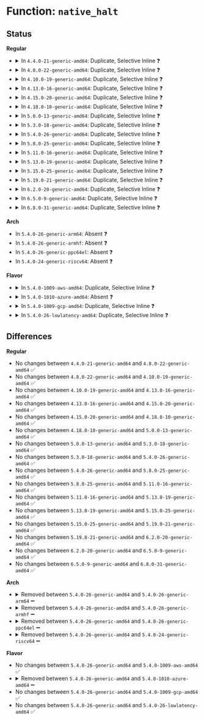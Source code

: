 # Function: <code>native_halt</code>

## Status
<b>Regular</b>
<ul>
<li>
<details>
<summary>In <code>4.4.0-21-generic-amd64</code>: Duplicate, Selective Inline ❓</summary>

```c
void native_halt()
```

```json
{
  "name": "native_halt",
  "collision_type": "Static Duplication",
  "inline_type": "Selective",
  "funcs": [
    {
      "addr": 18446744071579183264,
      "name": "native_halt",
      "external": false,
      "loc": "arch/x86/include/asm/irqflags.h:52",
      "file": "arch/x86/kernel/smpboot.c",
      "inline": "declared, inlined",
      "caller_inline": [
        "arch/x86/kernel/smpboot.c:native_play_dead"
      ],
      "caller_func": []
    },
    {
      "addr": 18446744071579256304,
      "name": "native_halt",
      "external": false,
      "loc": "arch/x86/include/asm/irqflags.h:52",
      "file": "arch/x86/kernel/paravirt.c",
      "inline": "seen, unknown",
      "caller_inline": [],
      "caller_func": []
    }
  ],
  "symbols": [
    {
      "addr": 18446744071579256304,
      "name": "native_halt",
      "section": ".text",
      "bind": "STB_LOCAL",
      "size": 7
    }
  ]
}
```
</details>
</li>
<li>
<details>
<summary>In <code>4.8.0-22-generic-amd64</code>: Duplicate, Selective Inline ❓</summary>

```c
void native_halt()
```

```json
{
  "name": "native_halt",
  "collision_type": "Static Duplication",
  "inline_type": "Selective",
  "funcs": [
    {
      "addr": 18446744071579183275,
      "name": "native_halt",
      "external": false,
      "loc": "arch/x86/include/asm/irqflags.h:52",
      "file": "arch/x86/kernel/smpboot.c",
      "inline": "declared, inlined",
      "caller_inline": [
        "arch/x86/kernel/smpboot.c:hlt_play_dead"
      ],
      "caller_func": []
    },
    {
      "addr": 18446744071579255360,
      "name": "native_halt",
      "external": false,
      "loc": "arch/x86/include/asm/irqflags.h:52",
      "file": "arch/x86/kernel/paravirt.c",
      "inline": "seen, unknown",
      "caller_inline": [],
      "caller_func": []
    }
  ],
  "symbols": [
    {
      "addr": 18446744071579255360,
      "name": "native_halt",
      "section": ".text",
      "bind": "STB_LOCAL",
      "size": 7
    }
  ]
}
```
</details>
</li>
<li>
<details>
<summary>In <code>4.10.0-19-generic-amd64</code>: Duplicate, Selective Inline ❓</summary>

```c
void native_halt()
```

```json
{
  "name": "native_halt",
  "collision_type": "Static Duplication",
  "inline_type": "Selective",
  "funcs": [
    {
      "addr": 18446744071579193787,
      "name": "native_halt",
      "external": false,
      "loc": "arch/x86/include/asm/irqflags.h:56",
      "file": "arch/x86/kernel/smpboot.c",
      "inline": "declared, inlined",
      "caller_inline": [
        "arch/x86/kernel/smpboot.c:hlt_play_dead"
      ],
      "caller_func": []
    },
    {
      "addr": 18446744071588101488,
      "name": "native_halt",
      "external": false,
      "loc": "arch/x86/include/asm/irqflags.h:56",
      "file": "arch/x86/kernel/paravirt.c",
      "inline": "seen, unknown",
      "caller_inline": [],
      "caller_func": []
    }
  ],
  "symbols": [
    {
      "addr": 18446744071588101488,
      "name": "native_halt",
      "section": ".text",
      "bind": "STB_LOCAL",
      "size": 7
    }
  ]
}
```
</details>
</li>
<li>
<details>
<summary>In <code>4.13.0-16-generic-amd64</code>: Duplicate, Selective Inline ❓</summary>

```c
void native_halt()
```

```json
{
  "name": "native_halt",
  "collision_type": "Static Duplication",
  "inline_type": "Selective",
  "funcs": [
    {
      "addr": 18446744071579191995,
      "name": "native_halt",
      "external": false,
      "loc": "arch/x86/include/asm/irqflags.h:56",
      "file": "arch/x86/kernel/smpboot.c",
      "inline": "declared, inlined",
      "caller_inline": [
        "arch/x86/kernel/smpboot.c:hlt_play_dead"
      ],
      "caller_func": []
    },
    {
      "addr": 18446744071588327120,
      "name": "native_halt",
      "external": false,
      "loc": "arch/x86/include/asm/irqflags.h:56",
      "file": "arch/x86/kernel/paravirt.c",
      "inline": "seen, unknown",
      "caller_inline": [],
      "caller_func": []
    }
  ],
  "symbols": [
    {
      "addr": 18446744071588327120,
      "name": "native_halt",
      "section": ".text",
      "bind": "STB_LOCAL",
      "size": 7
    }
  ]
}
```
</details>
</li>
<li>
<details>
<summary>In <code>4.15.0-20-generic-amd64</code>: Duplicate, Selective Inline ❓</summary>

```c
void native_halt()
```

```json
{
  "name": "native_halt",
  "collision_type": "Static Duplication",
  "inline_type": "Selective",
  "funcs": [
    {
      "addr": 18446744071579075913,
      "name": "native_halt",
      "external": false,
      "loc": "arch/x86/include/asm/irqflags.h:57",
      "file": "arch/x86/kernel/process.c",
      "inline": "declared, inlined",
      "caller_inline": [
        "arch/x86/kernel/process.c:stop_this_cpu"
      ],
      "caller_func": []
    },
    {
      "addr": 18446744071579207796,
      "name": "native_halt",
      "external": false,
      "loc": "arch/x86/include/asm/irqflags.h:57",
      "file": "arch/x86/kernel/smpboot.c",
      "inline": "declared, inlined",
      "caller_inline": [
        "arch/x86/kernel/smpboot.c:hlt_play_dead"
      ],
      "caller_func": []
    },
    {
      "addr": 18446744071588893248,
      "name": "native_halt",
      "external": false,
      "loc": "arch/x86/include/asm/irqflags.h:57",
      "file": "arch/x86/kernel/paravirt.c",
      "inline": "seen, unknown",
      "caller_inline": [],
      "caller_func": []
    }
  ],
  "symbols": [
    {
      "addr": 18446744071588893248,
      "name": "native_halt",
      "section": ".text",
      "bind": "STB_LOCAL",
      "size": 7
    }
  ]
}
```
</details>
</li>
<li>
<details>
<summary>In <code>4.18.0-10-generic-amd64</code>: Duplicate, Selective Inline ❓</summary>

```c
void native_halt()
```

```json
{
  "name": "native_halt",
  "collision_type": "Static Duplication",
  "inline_type": "Selective",
  "funcs": [
    {
      "addr": 18446744071579081321,
      "name": "native_halt",
      "external": false,
      "loc": "arch/x86/include/asm/irqflags.h:60",
      "file": "arch/x86/kernel/process.c",
      "inline": "declared, inlined",
      "caller_inline": [
        "arch/x86/kernel/process.c:stop_this_cpu"
      ],
      "caller_func": []
    },
    {
      "addr": 18446744071579219172,
      "name": "native_halt",
      "external": false,
      "loc": "arch/x86/include/asm/irqflags.h:60",
      "file": "arch/x86/kernel/smpboot.c",
      "inline": "declared, inlined",
      "caller_inline": [
        "arch/x86/kernel/smpboot.c:hlt_play_dead"
      ],
      "caller_func": []
    },
    {
      "addr": 18446744071589271456,
      "name": "native_halt",
      "external": false,
      "loc": "arch/x86/include/asm/irqflags.h:60",
      "file": "arch/x86/kernel/paravirt.c",
      "inline": "seen, unknown",
      "caller_inline": [],
      "caller_func": []
    }
  ],
  "symbols": [
    {
      "addr": 18446744071589271456,
      "name": "native_halt",
      "section": ".text",
      "bind": "STB_LOCAL",
      "size": 7
    }
  ]
}
```
</details>
</li>
<li>
<details>
<summary>In <code>5.0.0-13-generic-amd64</code>: Duplicate, Selective Inline ❓</summary>

```c
void native_halt()
```

```json
{
  "name": "native_halt",
  "collision_type": "Static Duplication",
  "inline_type": "Selective",
  "funcs": [
    {
      "addr": 18446744071579086745,
      "name": "native_halt",
      "external": false,
      "loc": "arch/x86/include/asm/irqflags.h:60",
      "file": "arch/x86/kernel/process.c",
      "inline": "declared, inlined",
      "caller_inline": [
        "arch/x86/kernel/process.c:stop_this_cpu"
      ],
      "caller_func": []
    },
    {
      "addr": 18446744071579242852,
      "name": "native_halt",
      "external": false,
      "loc": "arch/x86/include/asm/irqflags.h:60",
      "file": "arch/x86/kernel/smpboot.c",
      "inline": "declared, inlined",
      "caller_inline": [
        "arch/x86/kernel/smpboot.c:hlt_play_dead"
      ],
      "caller_func": []
    },
    {
      "addr": 18446744071589514304,
      "name": "native_halt",
      "external": false,
      "loc": "arch/x86/include/asm/irqflags.h:60",
      "file": "arch/x86/kernel/paravirt.c",
      "inline": "seen, unknown",
      "caller_inline": [],
      "caller_func": []
    }
  ],
  "symbols": [
    {
      "addr": 18446744071589514304,
      "name": "native_halt",
      "section": ".text",
      "bind": "STB_LOCAL",
      "size": 7
    }
  ]
}
```
</details>
</li>
<li>
<details>
<summary>In <code>5.3.0-18-generic-amd64</code>: Duplicate, Selective Inline ❓</summary>

```c
void native_halt()
```

```json
{
  "name": "native_halt",
  "collision_type": "Static Duplication",
  "inline_type": "Selective",
  "funcs": [
    {
      "addr": 18446744071579096491,
      "name": "native_halt",
      "external": false,
      "loc": "arch/x86/include/asm/irqflags.h:63",
      "file": "arch/x86/kernel/process.c",
      "inline": "declared, inlined",
      "caller_inline": [
        "arch/x86/kernel/process.c:stop_this_cpu"
      ],
      "caller_func": []
    },
    {
      "addr": 18446744071579256852,
      "name": "native_halt",
      "external": false,
      "loc": "arch/x86/include/asm/irqflags.h:63",
      "file": "arch/x86/kernel/smpboot.c",
      "inline": "declared, inlined",
      "caller_inline": [
        "arch/x86/kernel/smpboot.c:hlt_play_dead"
      ],
      "caller_func": []
    },
    {
      "addr": 18446744071589973408,
      "name": "native_halt",
      "external": false,
      "loc": "arch/x86/include/asm/irqflags.h:63",
      "file": "arch/x86/kernel/paravirt.c",
      "inline": "seen, unknown",
      "caller_inline": [],
      "caller_func": []
    }
  ],
  "symbols": [
    {
      "addr": 18446744071589973408,
      "name": "native_halt",
      "section": ".text",
      "bind": "STB_LOCAL",
      "size": 14
    }
  ]
}
```
</details>
</li>
<li>
<details>
<summary>In <code>5.4.0-26-generic-amd64</code>: Duplicate, Selective Inline ❓</summary>

```c
void native_halt()
```

```json
{
  "name": "native_halt",
  "collision_type": "Static Duplication",
  "inline_type": "Selective",
  "funcs": [
    {
      "addr": 18446744071579098471,
      "name": "native_halt",
      "external": false,
      "loc": "arch/x86/include/asm/irqflags.h:63",
      "file": "arch/x86/kernel/process.c",
      "inline": "declared, inlined",
      "caller_inline": [
        "arch/x86/kernel/process.c:stop_this_cpu"
      ],
      "caller_func": []
    },
    {
      "addr": 18446744071579258516,
      "name": "native_halt",
      "external": false,
      "loc": "arch/x86/include/asm/irqflags.h:63",
      "file": "arch/x86/kernel/smpboot.c",
      "inline": "declared, inlined",
      "caller_inline": [
        "arch/x86/kernel/smpboot.c:hlt_play_dead"
      ],
      "caller_func": []
    },
    {
      "addr": 18446744071590200816,
      "name": "native_halt",
      "external": false,
      "loc": "arch/x86/include/asm/irqflags.h:63",
      "file": "arch/x86/kernel/paravirt.c",
      "inline": "seen, unknown",
      "caller_inline": [],
      "caller_func": []
    }
  ],
  "symbols": [
    {
      "addr": 18446744071590200816,
      "name": "native_halt",
      "section": ".text",
      "bind": "STB_LOCAL",
      "size": 14
    }
  ]
}
```
</details>
</li>
<li>
<details>
<summary>In <code>5.8.0-25-generic-amd64</code>: Duplicate, Selective Inline ❓</summary>

```c
void native_halt()
```

```json
{
  "name": "native_halt",
  "collision_type": "Static Duplication",
  "inline_type": "Selective",
  "funcs": [
    {
      "addr": 18446744071579110949,
      "name": "native_halt",
      "external": false,
      "loc": "arch/x86/include/asm/irqflags.h:63",
      "file": "arch/x86/kernel/process.c",
      "inline": "declared, inlined",
      "caller_inline": [
        "arch/x86/kernel/process.c:stop_this_cpu"
      ],
      "caller_func": []
    },
    {
      "addr": 18446744071579284932,
      "name": "native_halt",
      "external": false,
      "loc": "arch/x86/include/asm/irqflags.h:63",
      "file": "arch/x86/kernel/smpboot.c",
      "inline": "declared, inlined",
      "caller_inline": [
        "arch/x86/kernel/smpboot.c:hlt_play_dead"
      ],
      "caller_func": []
    },
    {
      "addr": 18446744071591216752,
      "name": "native_halt",
      "external": false,
      "loc": "arch/x86/include/asm/irqflags.h:63",
      "file": "arch/x86/kernel/paravirt.c",
      "inline": "seen, unknown",
      "caller_inline": [],
      "caller_func": []
    }
  ],
  "symbols": [
    {
      "addr": 18446744071591216752,
      "name": "native_halt",
      "section": ".text",
      "bind": "STB_LOCAL",
      "size": 14
    }
  ]
}
```
</details>
</li>
<li>
<details>
<summary>In <code>5.11.0-16-generic-amd64</code>: Duplicate, Selective Inline ❓</summary>

```c
void native_halt()
```

```json
{
  "name": "native_halt",
  "collision_type": "Static Duplication",
  "inline_type": "Selective",
  "funcs": [
    {
      "addr": 18446744071579110789,
      "name": "native_halt",
      "external": false,
      "loc": "arch/x86/include/asm/irqflags.h:63",
      "file": "arch/x86/kernel/process.c",
      "inline": "declared, inlined",
      "caller_inline": [
        "arch/x86/kernel/process.c:stop_this_cpu"
      ],
      "caller_func": []
    },
    {
      "addr": 18446744071579292260,
      "name": "native_halt",
      "external": false,
      "loc": "arch/x86/include/asm/irqflags.h:63",
      "file": "arch/x86/kernel/smpboot.c",
      "inline": "declared, inlined",
      "caller_inline": [
        "arch/x86/kernel/smpboot.c:hlt_play_dead"
      ],
      "caller_func": []
    },
    {
      "addr": 18446744071591711264,
      "name": "native_halt",
      "external": false,
      "loc": "arch/x86/include/asm/irqflags.h:63",
      "file": "arch/x86/kernel/paravirt.c",
      "inline": "seen, unknown",
      "caller_inline": [],
      "caller_func": []
    }
  ],
  "symbols": [
    {
      "addr": 18446744071591711264,
      "name": "native_halt",
      "section": ".text",
      "bind": "STB_LOCAL",
      "size": 14
    }
  ]
}
```
</details>
</li>
<li>
<details>
<summary>In <code>5.13.0-19-generic-amd64</code>: Duplicate, Selective Inline ❓</summary>

```c
void native_halt()
```

```json
{
  "name": "native_halt",
  "collision_type": "Static Duplication",
  "inline_type": "Selective",
  "funcs": [
    {
      "addr": 18446744071579117445,
      "name": "native_halt",
      "external": false,
      "loc": "arch/x86/include/asm/irqflags.h:54",
      "file": "arch/x86/kernel/process.c",
      "inline": "declared, inlined",
      "caller_inline": [
        "arch/x86/kernel/process.c:stop_this_cpu"
      ],
      "caller_func": []
    },
    {
      "addr": 18446744071579294932,
      "name": "native_halt",
      "external": false,
      "loc": "arch/x86/include/asm/irqflags.h:54",
      "file": "arch/x86/kernel/smpboot.c",
      "inline": "declared, inlined",
      "caller_inline": [
        "arch/x86/kernel/smpboot.c:hlt_play_dead"
      ],
      "caller_func": []
    },
    {
      "addr": 18446744071591658656,
      "name": "native_halt",
      "external": false,
      "loc": "arch/x86/include/asm/irqflags.h:54",
      "file": "arch/x86/kernel/paravirt.c",
      "inline": "seen, unknown",
      "caller_inline": [],
      "caller_func": []
    }
  ],
  "symbols": [
    {
      "addr": 18446744071591658656,
      "name": "native_halt",
      "section": ".text",
      "bind": "STB_LOCAL",
      "size": 14
    }
  ]
}
```
</details>
</li>
<li>
<details>
<summary>In <code>5.15.0-25-generic-amd64</code>: Duplicate, Selective Inline ❓</summary>

```c
void native_halt()
```

```json
{
  "name": "native_halt",
  "collision_type": "Static Duplication",
  "inline_type": "Selective",
  "funcs": [
    {
      "addr": 18446744071579142869,
      "name": "native_halt",
      "external": false,
      "loc": "arch/x86/include/asm/irqflags.h:54",
      "file": "arch/x86/kernel/process.c",
      "inline": "declared, inlined",
      "caller_inline": [
        "arch/x86/kernel/process.c:stop_this_cpu"
      ],
      "caller_func": []
    },
    {
      "addr": 18446744071579342052,
      "name": "native_halt",
      "external": false,
      "loc": "arch/x86/include/asm/irqflags.h:54",
      "file": "arch/x86/kernel/smpboot.c",
      "inline": "declared, inlined",
      "caller_inline": [
        "arch/x86/kernel/smpboot.c:hlt_play_dead"
      ],
      "caller_func": []
    },
    {
      "addr": 18446744071592832336,
      "name": "native_halt",
      "external": false,
      "loc": "arch/x86/include/asm/irqflags.h:54",
      "file": "arch/x86/kernel/paravirt.c",
      "inline": "seen, unknown",
      "caller_inline": [],
      "caller_func": []
    }
  ],
  "symbols": [
    {
      "addr": 18446744071592832336,
      "name": "native_halt",
      "section": ".text",
      "bind": "STB_LOCAL",
      "size": 11
    }
  ]
}
```
</details>
</li>
<li>
<details>
<summary>In <code>5.19.0-21-generic-amd64</code>: Duplicate, Selective Inline ❓</summary>

```c
void native_halt()
```

```json
{
  "name": "native_halt",
  "collision_type": "Static Duplication",
  "inline_type": "Selective",
  "funcs": [
    {
      "addr": 18446744071579180451,
      "name": "native_halt",
      "external": false,
      "loc": "arch/x86/include/asm/irqflags.h:54",
      "file": "arch/x86/kernel/process.c",
      "inline": "declared, inlined",
      "caller_inline": [
        "arch/x86/kernel/process.c:stop_this_cpu"
      ],
      "caller_func": []
    },
    {
      "addr": 18446744071579403124,
      "name": "native_halt",
      "external": false,
      "loc": "arch/x86/include/asm/irqflags.h:54",
      "file": "arch/x86/kernel/smpboot.c",
      "inline": "declared, inlined",
      "caller_inline": [
        "arch/x86/kernel/smpboot.c:hlt_play_dead"
      ],
      "caller_func": []
    },
    {
      "addr": 18446744071594741776,
      "name": "native_halt",
      "external": false,
      "loc": "arch/x86/include/asm/irqflags.h:54",
      "file": "arch/x86/kernel/paravirt.c",
      "inline": "seen, unknown",
      "caller_inline": [],
      "caller_func": []
    }
  ],
  "symbols": [
    {
      "addr": 18446744071594741776,
      "name": "native_halt",
      "section": ".text",
      "bind": "STB_LOCAL",
      "size": 15
    }
  ]
}
```
</details>
</li>
<li>
<details>
<summary>In <code>6.2.0-20-generic-amd64</code>: Duplicate, Selective Inline ❓</summary>

```c
void native_halt()
```

```json
{
  "name": "native_halt",
  "collision_type": "Static Duplication",
  "inline_type": "Selective",
  "funcs": [
    {
      "addr": 18446744071579235442,
      "name": "native_halt",
      "external": false,
      "loc": "arch/x86/include/asm/irqflags.h:54",
      "file": "arch/x86/kernel/process.c",
      "inline": "declared, inlined",
      "caller_inline": [
        "arch/x86/kernel/process.c:stop_this_cpu"
      ],
      "caller_func": []
    },
    {
      "addr": 18446744071579483684,
      "name": "native_halt",
      "external": false,
      "loc": "arch/x86/include/asm/irqflags.h:54",
      "file": "arch/x86/kernel/smpboot.c",
      "inline": "declared, inlined",
      "caller_inline": [
        "arch/x86/kernel/smpboot.c:hlt_play_dead"
      ],
      "caller_func": []
    },
    {
      "addr": 18446744071596494080,
      "name": "native_halt",
      "external": false,
      "loc": "arch/x86/include/asm/irqflags.h:54",
      "file": "arch/x86/kernel/paravirt.c",
      "inline": "seen, unknown",
      "caller_inline": [],
      "caller_func": []
    }
  ],
  "symbols": [
    {
      "addr": 18446744071596494080,
      "name": "native_halt",
      "section": ".text",
      "bind": "STB_LOCAL",
      "size": 15
    }
  ]
}
```
</details>
</li>
<li>
<details>
<summary>In <code>6.5.0-9-generic-amd64</code>: Duplicate, Selective Inline ❓</summary>

```c
void native_halt()
```

```json
{
  "name": "native_halt",
  "collision_type": "Static Duplication",
  "inline_type": "Selective",
  "funcs": [
    {
      "addr": 18446744071579241287,
      "name": "native_halt",
      "external": false,
      "loc": "arch/x86/include/asm/irqflags.h:51",
      "file": "arch/x86/kernel/process.c",
      "inline": "declared, inlined",
      "caller_inline": [
        "arch/x86/kernel/process.c:stop_this_cpu"
      ],
      "caller_func": []
    },
    {
      "addr": 18446744071579496090,
      "name": "native_halt",
      "external": false,
      "loc": "arch/x86/include/asm/irqflags.h:51",
      "file": "arch/x86/kernel/smpboot.c",
      "inline": "declared, inlined",
      "caller_inline": [
        "arch/x86/kernel/smpboot.c:hlt_play_dead",
        "arch/x86/kernel/smpboot.c:mwait_play_dead"
      ],
      "caller_func": []
    },
    {
      "addr": 18446744071579611232,
      "name": "native_halt",
      "external": false,
      "loc": "arch/x86/include/asm/irqflags.h:51",
      "file": "arch/x86/kernel/paravirt.c",
      "inline": "seen, unknown",
      "caller_inline": [],
      "caller_func": []
    }
  ],
  "symbols": [
    {
      "addr": 18446744071579611232,
      "name": "native_halt",
      "section": ".text",
      "bind": "STB_LOCAL",
      "size": 15
    }
  ]
}
```
</details>
</li>
<li>
<details>
<summary>In <code>6.8.0-31-generic-amd64</code>: Duplicate, Selective Inline ❓</summary>

```c
void native_halt()
```

```json
{
  "name": "native_halt",
  "collision_type": "Static Duplication",
  "inline_type": "Selective",
  "funcs": [
    {
      "addr": 18446744071579270135,
      "name": "native_halt",
      "external": false,
      "loc": "arch/x86/include/asm/irqflags.h:51",
      "file": "arch/x86/kernel/process.c",
      "inline": "declared, inlined",
      "caller_inline": [
        "arch/x86/kernel/process.c:stop_this_cpu"
      ],
      "caller_func": []
    },
    {
      "addr": 18446744071579525834,
      "name": "native_halt",
      "external": false,
      "loc": "arch/x86/include/asm/irqflags.h:51",
      "file": "arch/x86/kernel/smpboot.c",
      "inline": "declared, inlined",
      "caller_inline": [
        "arch/x86/kernel/smpboot.c:hlt_play_dead",
        "arch/x86/kernel/smpboot.c:mwait_play_dead"
      ],
      "caller_func": []
    },
    {
      "addr": 18446744071579641008,
      "name": "native_halt",
      "external": false,
      "loc": "arch/x86/include/asm/irqflags.h:51",
      "file": "arch/x86/kernel/paravirt.c",
      "inline": "seen, unknown",
      "caller_inline": [],
      "caller_func": []
    }
  ],
  "symbols": [
    {
      "addr": 18446744071579641008,
      "name": "native_halt",
      "section": ".text",
      "bind": "STB_LOCAL",
      "size": 15
    }
  ]
}
```
</details>
</li>
</ul>
<b>Arch</b>
<ul>
<li>
In <code>5.4.0-26-generic-arm64</code>: Absent ❓
</li>
<li>
In <code>5.4.0-26-generic-armhf</code>: Absent ❓
</li>
<li>
In <code>5.4.0-26-generic-ppc64el</code>: Absent ❓
</li>
<li>
In <code>5.4.0-24-generic-riscv64</code>: Absent ❓
</li>
</ul>
<b>Flavor</b>
<ul>
<li>
<details>
<summary>In <code>5.4.0-1009-aws-amd64</code>: Duplicate, Selective Inline ❓</summary>

```c
void native_halt()
```

```json
{
  "name": "native_halt",
  "collision_type": "Static Duplication",
  "inline_type": "Selective",
  "funcs": [
    {
      "addr": 18446744071579098855,
      "name": "native_halt",
      "external": false,
      "loc": "arch/x86/include/asm/irqflags.h:63",
      "file": "arch/x86/kernel/process.c",
      "inline": "declared, inlined",
      "caller_inline": [
        "arch/x86/kernel/process.c:stop_this_cpu"
      ],
      "caller_func": []
    },
    {
      "addr": 18446744071579257220,
      "name": "native_halt",
      "external": false,
      "loc": "arch/x86/include/asm/irqflags.h:63",
      "file": "arch/x86/kernel/smpboot.c",
      "inline": "declared, inlined",
      "caller_inline": [
        "arch/x86/kernel/smpboot.c:hlt_play_dead"
      ],
      "caller_func": []
    },
    {
      "addr": 18446744071589803104,
      "name": "native_halt",
      "external": false,
      "loc": "arch/x86/include/asm/irqflags.h:63",
      "file": "arch/x86/kernel/paravirt.c",
      "inline": "seen, unknown",
      "caller_inline": [],
      "caller_func": []
    }
  ],
  "symbols": [
    {
      "addr": 18446744071589803104,
      "name": "native_halt",
      "section": ".text",
      "bind": "STB_LOCAL",
      "size": 14
    }
  ]
}
```
</details>
</li>
<li>
<details>
<summary>In <code>5.4.0-1010-azure-amd64</code>: Absent ❓</summary>

```json
{
  "name": "native_halt",
  "collision_type": "Static Duplication",
  "inline_type": "Full",
  "funcs": [
    {
      "addr": 18446744071579031297,
      "name": "native_halt",
      "external": false,
      "loc": "arch/x86/include/asm/irqflags.h:63",
      "file": "arch/x86/kernel/process.c",
      "inline": "declared, inlined",
      "caller_inline": [
        "arch/x86/kernel/process.c:stop_this_cpu"
      ],
      "caller_func": []
    },
    {
      "addr": 18446744071579055176,
      "name": "native_halt",
      "external": false,
      "loc": "arch/x86/include/asm/irqflags.h:63",
      "file": "arch/x86/kernel/tboot.c",
      "inline": "declared, inlined",
      "caller_inline": [],
      "caller_func": []
    },
    {
      "addr": 18446744071579183852,
      "name": "native_halt",
      "external": false,
      "loc": "arch/x86/include/asm/irqflags.h:63",
      "file": "arch/x86/kernel/reboot.c",
      "inline": "declared, inlined",
      "caller_inline": [
        "arch/x86/kernel/reboot.c:crash_nmi_callback"
      ],
      "caller_func": []
    },
    {
      "addr": 18446744071579192438,
      "name": "native_halt",
      "external": false,
      "loc": "arch/x86/include/asm/irqflags.h:63",
      "file": "arch/x86/kernel/smpboot.c",
      "inline": "declared, inlined",
      "caller_inline": [
        "arch/x86/kernel/smpboot.c:hlt_play_dead"
      ],
      "caller_func": []
    },
    {
      "addr": 18446744071579264055,
      "name": "native_halt",
      "external": false,
      "loc": "arch/x86/include/asm/irqflags.h:63",
      "file": "arch/x86/kernel/kvm.c",
      "inline": "declared, inlined",
      "caller_inline": [],
      "caller_func": []
    },
    {
      "addr": 18446744071604691567,
      "name": "native_halt",
      "external": false,
      "loc": "arch/x86/include/asm/irqflags.h:63",
      "file": "arch/x86/mm/extable.c",
      "inline": "declared, inlined",
      "caller_inline": [
        "arch/x86/mm/extable.c:early_fixup_exception"
      ],
      "caller_func": []
    }
  ],
  "symbols": []
}
```
</details>
</li>
<li>
<details>
<summary>In <code>5.4.0-1009-gcp-amd64</code>: Duplicate, Selective Inline ❓</summary>

```c
void native_halt()
```

```json
{
  "name": "native_halt",
  "collision_type": "Static Duplication",
  "inline_type": "Selective",
  "funcs": [
    {
      "addr": 18446744071579098407,
      "name": "native_halt",
      "external": false,
      "loc": "arch/x86/include/asm/irqflags.h:63",
      "file": "arch/x86/kernel/process.c",
      "inline": "declared, inlined",
      "caller_inline": [
        "arch/x86/kernel/process.c:stop_this_cpu"
      ],
      "caller_func": []
    },
    {
      "addr": 18446744071579258420,
      "name": "native_halt",
      "external": false,
      "loc": "arch/x86/include/asm/irqflags.h:63",
      "file": "arch/x86/kernel/smpboot.c",
      "inline": "declared, inlined",
      "caller_inline": [
        "arch/x86/kernel/smpboot.c:hlt_play_dead"
      ],
      "caller_func": []
    },
    {
      "addr": 18446744071590246512,
      "name": "native_halt",
      "external": false,
      "loc": "arch/x86/include/asm/irqflags.h:63",
      "file": "arch/x86/kernel/paravirt.c",
      "inline": "seen, unknown",
      "caller_inline": [],
      "caller_func": []
    }
  ],
  "symbols": [
    {
      "addr": 18446744071590246512,
      "name": "native_halt",
      "section": ".text",
      "bind": "STB_LOCAL",
      "size": 14
    }
  ]
}
```
</details>
</li>
<li>
<details>
<summary>In <code>5.4.0-26-lowlatency-amd64</code>: Duplicate, Selective Inline ❓</summary>

```c
void native_halt()
```

```json
{
  "name": "native_halt",
  "collision_type": "Static Duplication",
  "inline_type": "Selective",
  "funcs": [
    {
      "addr": 18446744071579102855,
      "name": "native_halt",
      "external": false,
      "loc": "arch/x86/include/asm/irqflags.h:63",
      "file": "arch/x86/kernel/process.c",
      "inline": "declared, inlined",
      "caller_inline": [
        "arch/x86/kernel/process.c:stop_this_cpu"
      ],
      "caller_func": []
    },
    {
      "addr": 18446744071579264020,
      "name": "native_halt",
      "external": false,
      "loc": "arch/x86/include/asm/irqflags.h:63",
      "file": "arch/x86/kernel/smpboot.c",
      "inline": "declared, inlined",
      "caller_inline": [
        "arch/x86/kernel/smpboot.c:hlt_play_dead"
      ],
      "caller_func": []
    },
    {
      "addr": 18446744071590297664,
      "name": "native_halt",
      "external": false,
      "loc": "arch/x86/include/asm/irqflags.h:63",
      "file": "arch/x86/kernel/paravirt.c",
      "inline": "seen, unknown",
      "caller_inline": [],
      "caller_func": []
    }
  ],
  "symbols": [
    {
      "addr": 18446744071590297664,
      "name": "native_halt",
      "section": ".text",
      "bind": "STB_LOCAL",
      "size": 14
    }
  ]
}
```
</details>
</li>
</ul>

## Differences
<b>Regular</b>
<ul>
<li>
No changes between <code>4.4.0-21-generic-amd64</code> and <code>4.8.0-22-generic-amd64</code> ✅
</li>
<li>
No changes between <code>4.8.0-22-generic-amd64</code> and <code>4.10.0-19-generic-amd64</code> ✅
</li>
<li>
No changes between <code>4.10.0-19-generic-amd64</code> and <code>4.13.0-16-generic-amd64</code> ✅
</li>
<li>
No changes between <code>4.13.0-16-generic-amd64</code> and <code>4.15.0-20-generic-amd64</code> ✅
</li>
<li>
No changes between <code>4.15.0-20-generic-amd64</code> and <code>4.18.0-10-generic-amd64</code> ✅
</li>
<li>
No changes between <code>4.18.0-10-generic-amd64</code> and <code>5.0.0-13-generic-amd64</code> ✅
</li>
<li>
No changes between <code>5.0.0-13-generic-amd64</code> and <code>5.3.0-18-generic-amd64</code> ✅
</li>
<li>
No changes between <code>5.3.0-18-generic-amd64</code> and <code>5.4.0-26-generic-amd64</code> ✅
</li>
<li>
No changes between <code>5.4.0-26-generic-amd64</code> and <code>5.8.0-25-generic-amd64</code> ✅
</li>
<li>
No changes between <code>5.8.0-25-generic-amd64</code> and <code>5.11.0-16-generic-amd64</code> ✅
</li>
<li>
No changes between <code>5.11.0-16-generic-amd64</code> and <code>5.13.0-19-generic-amd64</code> ✅
</li>
<li>
No changes between <code>5.13.0-19-generic-amd64</code> and <code>5.15.0-25-generic-amd64</code> ✅
</li>
<li>
No changes between <code>5.15.0-25-generic-amd64</code> and <code>5.19.0-21-generic-amd64</code> ✅
</li>
<li>
No changes between <code>5.19.0-21-generic-amd64</code> and <code>6.2.0-20-generic-amd64</code> ✅
</li>
<li>
No changes between <code>6.2.0-20-generic-amd64</code> and <code>6.5.0-9-generic-amd64</code> ✅
</li>
<li>
No changes between <code>6.5.0-9-generic-amd64</code> and <code>6.8.0-31-generic-amd64</code> ✅
</li>
</ul>
<b>Arch</b>
<ul>
<li>
<details>
<summary>Removed between <code>5.4.0-26-generic-amd64</code> and <code>5.4.0-26-generic-arm64</code> ➖</summary>

```c
void native_halt()
```
</details>
</li>
<li>
<details>
<summary>Removed between <code>5.4.0-26-generic-amd64</code> and <code>5.4.0-26-generic-armhf</code> ➖</summary>

```c
void native_halt()
```
</details>
</li>
<li>
<details>
<summary>Removed between <code>5.4.0-26-generic-amd64</code> and <code>5.4.0-26-generic-ppc64el</code> ➖</summary>

```c
void native_halt()
```
</details>
</li>
<li>
<details>
<summary>Removed between <code>5.4.0-26-generic-amd64</code> and <code>5.4.0-24-generic-riscv64</code> ➖</summary>

```c
void native_halt()
```
</details>
</li>
</ul>
<b>Flavor</b>
<ul>
<li>
No changes between <code>5.4.0-26-generic-amd64</code> and <code>5.4.0-1009-aws-amd64</code> ✅
</li>
<li>
<details>
<summary>Removed between <code>5.4.0-26-generic-amd64</code> and <code>5.4.0-1010-azure-amd64</code> ➖</summary>

```c
void native_halt()
```
</details>
</li>
<li>
No changes between <code>5.4.0-26-generic-amd64</code> and <code>5.4.0-1009-gcp-amd64</code> ✅
</li>
<li>
No changes between <code>5.4.0-26-generic-amd64</code> and <code>5.4.0-26-lowlatency-amd64</code> ✅
</li>
</ul>
